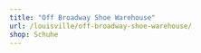 ```yaml
---
title: "Off Broadway Shoe Warehouse"
url: /louisville/off-broadway-shoe-warehouse/
shop: Schuhe
---
```

